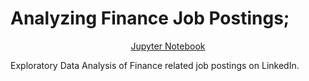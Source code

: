 # Analyzing Finance Job Postings;

<div align="center">
    <a href="./Combined.ipynb">Jupyter Notebook</a>
</div>

Exploratory Data Analysis of Finance related job postings on LinkedIn.
